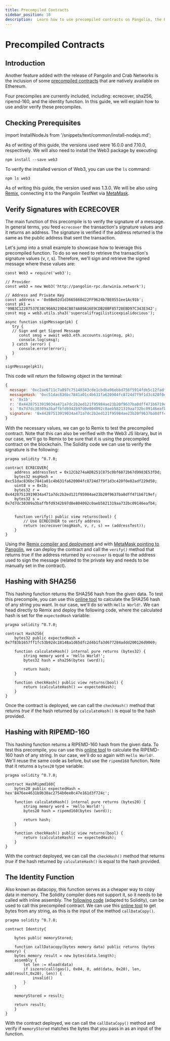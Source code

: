 ```yaml
---
title: Precompiled Contracts
sidebar_position: 10
description:  Learn how to use precompiled contracts on Pangolin, the Pangolin TestNet that is unique for its complete Ethereum compatibility.
---
```


# Precompiled Contracts

## Introduction

Another feature added with the release of Pangolin and Crab Networks is the inclusion of some [precompiled contracts](https://docs.klaytn.com/smart-contract/precompiled-contracts) that are natively available on Ethereum. 

Four precompiles are currently included, including: ecrecover, sha256, ripemd-160, and the identity function.
In this guide, we will explain how to use and/or verify these precompiles.

## Checking Prerequisites

import InstallNodeJs from '/snippets/text/common/install-nodejs.md';

<InstallNodeJs name="installNodeJs"/>

As of writing of this guide, the versions used were 16.0.0 and 7.10.0, respectively. We will also need to install the Web3 package by executing:

```
npm install --save web3
```

To verify the installed version of Web3, you can use the `ls` command:

```
npm ls web3
```
As of writing this guide, the version used was 1.3.0. We will be also using [Remix](/builders/tools/remix/), connecting it to the Pangolin TestNet via [MetaMask](/dvm-metamask.md).

## Verify Signatures with ECRECOVER

The main function of this precompile is to verify the signature of a message. In general terms, you feed `ecrecover` the transaction's signature values and it returns an address. The signature is verified if the address returned is the same as the public address that sent the transaction.

Let's jump into a small example to showcase how to leverage this precompiled function. To do so we need to retrieve the transaction's signature values (v, r, s). Therefore, we'll sign and retrieve the signed message where these values are:

```solidity
const Web3 = require('web3');

// Provider
const web3 = new Web3('http://pangolin-rpc.darwinia.network');

// Address and Private Key
const address = '0x6Be02d1d3665660d22FF9624b7BE0551ee1Ac91b';
const pk1 = '99B3C12287537E38C90A9219D4CB074A89A16E9CDB20BF85728EBD97C343E342';
const msg = web3.utils.sha3('supercalifragilisticexpialidocious');

async function signMessage(pk) {
   try {
   // Sign and get Signed Message
      const smsg = await web3.eth.accounts.sign(msg, pk);
      console.log(smsg);
   } catch (error) {
      console.error(error);
   }
}

signMessage(pk1);
```

This code will return the following object in the terminal:

```js
{
  message: '0xc2ae6711c7a897c75140343cde1cbdba96ebbd756f5914fde5c12fadf002ec97',
  messageHash: '0xc51dac836bc7841a01c4b631fa620904fc8724d7f9f1d3c420f0e02adf229d50',
  v: '0x1b',
  r: '0x44287513919034a471a7dc2b2ed121f95984ae23b20f9637ba8dff471b6719ef',
  s: '0x7d7dc30309a3baffbfd9342b97d0e804092c0aeb5821319aa732bc09146eafb4',
  signature: '0x44287513919034a471a7dc2b2ed121f95984ae23b20f9637ba8dff471b6719ef7d7dc30309a3baffbfd9342b97d0e804092c0aeb5821319aa732bc09146eafb41b'
}
```
With the necessary values, we can go to Remix to test the precompiled contract. Note that this can also be verified with the Web3 JS library, but in our case, we'll go to Remix to be sure that it is using the precompiled contract on the blockchain. The Solidity code we can use to verify the signature is the following:

```solidity
pragma solidity ^0.7.0;

contract ECRECOVER{
    address addressTest = 0x12Cb274aAD8251C875c0bf6872b67d9983E53fDd;
    bytes32 msgHash = 0xc51dac836bc7841a01c4b631fa620904fc8724d7f9f1d3c420f0e02adf229d50;
    uint8 v = 0x1b;
    bytes32 r = 0x44287513919034a471a7dc2b2ed121f95984ae23b20f9637ba8dff471b6719ef;
    bytes32 s = 0x7d7dc30309a3baffbfd9342b97d0e804092c0aeb5821319aa732bc09146eafb4;
    
    
    function verify() public view returns(bool) {
        // Use ECRECOVER to verify address
        return (ecrecover(msgHash, v, r, s) == (addressTest));
    }
}
```

Using the [Remix compiler and deployment](/builders/interact/remix/) and with [MetaMask pointing to Pangolin](/dvm-metamask.md), we can deploy the contract and call the `verify()` method that returns _true_ if the address returned by `ecrecover` is equal to the address used to sign the message (related to the private key and needs to be manually set in the contract).

## Hashing with SHA256

This hashing function returns the SHA256 hash from the given data. To test this precompile, you can use this [online tool](https://md5calc.com/hash/sha256) to calculate the SHA256 hash of any string you want. In our case, we'll do so with `Hello World!`. We can head directly to Remix and deploy the following code, where the calculated hash is set for the `expectedHash` variable:

```solidity
pragma solidity ^0.7.0;

contract Hash256{
    bytes32 public expectedHash = 0x7f83b1657ff1fc53b92dc18148a1d65dfc2d4b1fa3d677284addd200126d9069;

    function calculateHash() internal pure returns (bytes32) {
        string memory word = 'Hello World!';
        bytes32 hash = sha256(bytes (word));
        
        return hash;        
    }
    
    function checkHash() public view returns(bool) {
        return (calculateHash() == expectedHash);
    }
}

```
Once the contract is deployed, we can call the `checkHash()` method that returns _true_ if the hash returned by `calculateHash()` is equal to the hash provided.

## Hashing with RIPEMD-160

This hashing function returns a RIPEMD-160 hash from the given data. To test this precompile, you can use this [online tool](https://md5calc.com/hash/ripemd160) to calculate the RIPEMD-160 hash of any string. In our case, we'll do so again with `Hello World!`. We'll reuse the same code as before, but use the `ripemd160` function. Note that it returns a `bytes20` type variable:

```solidity
pragma solidity ^0.7.0;

contract HashRipmd160{
    bytes20 public expectedHash = hex'8476ee4631b9b30ac2754b0ee0c47e161d3f724c';

    function calculateHash() internal pure returns (bytes20) {
        string memory word = 'Hello World!';
        bytes20 hash = ripemd160(bytes (word));
        
        return hash;        
    }
    
    function checkHash() public view returns(bool) {
        return (calculateHash() == expectedHash);
    }
}
```
With the contract deployed, we can call the `checkHash()` method that returns _true_ if the hash returned by `calculateHash()` is equal to the hash provided.

## The Identity Function

Also known as datacopy, this function serves as a cheaper way to copy data in memory. The Solidity compiler does not support it, so it needs to be called with inline assembly. The [following code](https://docs.klaytn.com/smart-contract/precompiled-contracts#address-0x-04-datacopy-data) (adapted to Solidity), can be used to call this precompiled contract. We can use this [online tool](https://web3-type-converter.onbrn.com/) to get bytes from any string, as this is the input of the method `callDataCopy()`.

```solidity
pragma solidity ^0.7.0;

contract Identity{
    
    bytes public memoryStored;

    function callDatacopy(bytes memory data) public returns (bytes memory) {
    bytes memory result = new bytes(data.length);
    assembly {
        let len := mload(data)
        if iszero(call(gas(), 0x04, 0, add(data, 0x20), len, add(result,0x20), len)) {
            invalid()
        }
    }
    
    memoryStored = result;

    return result;
    }
}
```
With the contract deployed, we can call the `callDataCopy()` method and verify if `memoryStored` matches the bytes that you pass in as an input of the function.
